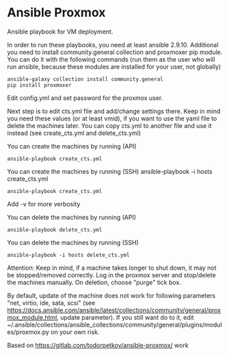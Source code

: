 # Ansible Proxmox

Ansible playbook for VM deployment.

In order to run these playbooks, you need at least ansible 2.9.10. Additional you need to install community.general collection and proxmoxer pip module. You can do it with the following commands (run them as the user who will run ansible, because these modules are installed for your user, not globally)

```
ansible-galaxy collection install community.general
pip install proxmoxer
```

Edit config.yml and set password for the proxmox user.

Next step is to edit cts.yml file and add/change settings there. Keep in mind you need these values (or at least vmid), if you want to use the yaml file to delete the machines later.
You can copy cts.yml to another file and use it instead (see create_cts.yml and delete_cts.yml)

You can create the machines by running (API)
```
ansible-playbook create_cts.yml
```

You can create the machines by running (SSH)
ansible-playbook -i hosts create_cts.yml
```
ansible-playbook create_cts.yml
```

Add -v for more verbosity

You can delete the machines by running (API)
```
ansible-playbook delete_cts.yml
```

You can delete the machines by running (SSH)
```
ansible-playbook -i hosts delete_cts.yml
```

Attention: Keep in mind, if a machine takes longer to shut down, it may not be stopped/removed correctly. Log in the proxmox server and stop/delete the machines manually. On deletion, choose "purge" tick box.

By default, update of the machine does not work for following parameters "net, virtio, ide, sata, scsi" (see https://docs.ansible.com/ansible/latest/collections/community/general/proxmox_module.html, update parameter). If you still want do to it, edit  ~/.ansible/collections/ansible_collections/community/general/plugins/modules/proxmox.py on your own risk.

Based on https://gitlab.com/todorpetkov/ansible-proxmox/ work
